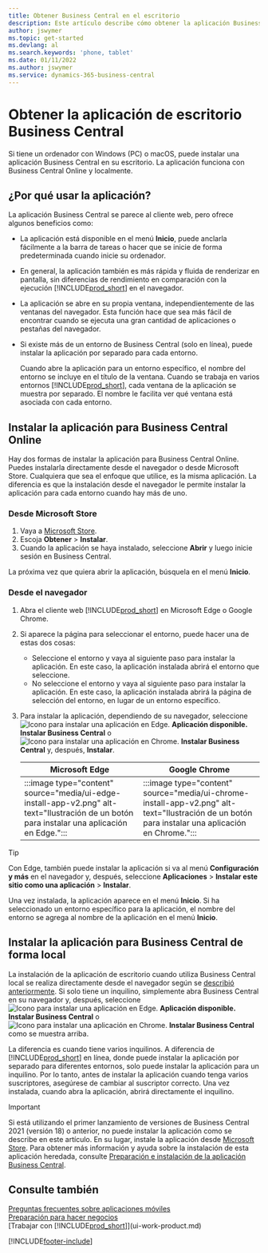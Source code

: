 ```yaml
---
title: Obtener Business Central en el escritorio
description: Este artículo describe cómo obtener la aplicación Business Central en un escritorio de Windows o MACiOS.
author: jswymer
ms.topic: get-started
ms.devlang: al
ms.search.keywords: 'phone, tablet'
ms.date: 01/11/2022
ms.author: jswymer
ms.service: dynamics-365-business-central
---
```

# <a name="get-business-central-desktop-app"></a>Obtener la aplicación de escritorio Business Central

Si tiene un ordenador con Windows (PC) o macOS, puede instalar una aplicación Business Central en su escritorio. La aplicación funciona con Business Central Online y localmente.

## <a name="why-use-the-app"></a>¿Por qué usar la aplicación?

La aplicación Business Central se parece al cliente web, pero ofrece algunos beneficios como:

- La aplicación está disponible en el menú **Inicio**, puede anclarla fácilmente a la barra de tareas o hacer que se inicie de forma predeterminada cuando inicie su ordenador.
- En general, la aplicación también es más rápida y fluida de renderizar en pantalla, sin diferencias de rendimiento en comparación con la ejecución [!INCLUDE[prod_short](includes/prod_short.md)] en el navegador.
- La aplicación se abre en su propia ventana, independientemente de las ventanas del navegador. Esta función hace que sea más fácil de encontrar cuando se ejecuta una gran cantidad de aplicaciones o pestañas del navegador.
- Si existe más de un entorno de Business Central (solo en línea), puede instalar la aplicación por separado para cada entorno.

     Cuando abre la aplicación para un entorno específico, el nombre del entorno se incluye en el título de la ventana. Cuando se trabaja en varios entornos [!INCLUDE[prod_short](includes/prod_short.md)], cada ventana de la aplicación se muestra por separado. El nombre le facilita ver qué ventana está asociada con cada entorno.

## <a name="install-the-app-for-business-central-online"></a>Instalar la aplicación para Business Central Online

Hay dos formas de instalar la aplicación para Business Central Online. Puedes instalarla directamente desde el navegador o desde Microsoft Store. Cualquiera que sea el enfoque que utilice, es la misma aplicación. La diferencia es que la instalación desde el navegador le permite instalar la aplicación para cada entorno cuando hay más de uno.

### <a name="from-microsoft-store"></a>Desde Microsoft Store

1. Vaya a [Microsoft Store](https://go.microsoft.com/fwlink/?linkid=2182870).
2. Escoja **Obtener** > **Instalar**. 
3. Cuando la aplicación se haya instalado, seleccione **Abrir** y luego inicie sesión en Business Central.

La próxima vez que quiera abrir la aplicación, búsquela en el menú **Inicio**.

### <a name="from-the-browser"></a>Desde el navegador

1. Abra el cliente web [!INCLUDE[prod_short](includes/prod_short.md)] en Microsoft Edge o Google Chrome.

2. Si aparece la página para seleccionar el entorno, puede hacer una de estas dos cosas:

   - Seleccione el entorno y vaya al siguiente paso para instalar la aplicación. En este caso, la aplicación instalada abrirá el entorno que seleccione.
   - No seleccione el entorno y vaya al siguiente paso para instalar la aplicación. En este caso, la aplicación instalada abrirá la página de selección del entorno, en lugar de un entorno específico.

3. Para instalar la aplicación, dependiendo de su navegador, seleccione ![Icono para instalar una aplicación en Edge.](media/ui-edge-install-app-icon.png) **Aplicación disponible. Instalar Business Central** o ![Icono para instalar una aplicación en Chrome.](media/ui-chrome-install-app-icon.png) **Instalar Business Central** y, después, **Instalar**.

   | Microsoft Edge | Google Chrome |
   |--|--|
   | :::image type="content" source="media/ui-edge-install-app-v2.png" alt-text="Ilustración de un botón para instalar una aplicación en Edge."::: | :::image type="content" source="media/ui-chrome-install-app-v2.png" alt-text="Ilustración de un botón para instalar una aplicación en Chrome."::: |

  > [!TIP]
  > Con Edge, también puede instalar la aplicación si va al menú **Configuración y más** en el navegador y, después, seleccione **Aplicaciones** > **Instalar este sitio como una aplicación** > **Instalar**.

Una vez instalada, la aplicación aparece en el menú **Inicio**. Si ha seleccionado un entorno específico para la aplicación, el nombre del entorno se agrega al nombre de la aplicación en el menú **Inicio**.

## <a name="install-the-app-for-business-central-on-premises"></a>Instalar la aplicación para Business Central de forma local

La instalación de la aplicación de escritorio cuando utiliza Business Central local se realiza directamente desde el navegador según se [describió anteriormente](#from-the-browser). Si solo tiene un inquilino, simplemente abra Business Central en su navegador y, después, seleccione ![Icono para instalar una aplicación en Edge.](media/ui-edge-install-app-icon.png) **Aplicación disponible. Instalar Business Central** o ![Icono para instalar una aplicación en Chrome.](media/ui-chrome-install-app-icon.png) **Instalar Business Central** como se muestra arriba.

La diferencia es cuando tiene varios inquilinos. A diferencia de [!INCLUDE[prod_short](includes/prod_short.md)] en línea, donde puede instalar la aplicación por separado para diferentes entornos, solo puede instalar la aplicación para un inquilino. Por lo tanto, antes de instalar la aplicación cuando tenga varios suscriptores, asegúrese de cambiar al suscriptor correcto. Una vez instalada, cuando abra la aplicación, abrirá directamente el inquilino.

> [!IMPORTANT]
> Si está utilizando el primer lanzamiento de versiones de Business Central 2021 (versión 18) o anterior, no puede instalar la aplicación como se describe en este artículo. En su lugar, instale la aplicación desde [Microsoft Store](https://go.microsoft.com/fwlink/?LinkId=734848). Para obtener más información y ayuda sobre la instalación de esta aplicación heredada, consulte [Preparación e instalación de la aplicación Business Central](/dynamics365/business-central/dev-itpro/deployment/install-business-central-app).

## <a name="see-also"></a>Consulte también

[Preguntas frecuentes sobre aplicaciones móviles](ui-mobile-faq.yml)  
[Preparación para hacer negocios](ui-get-ready-business.md)  
[Trabajar con [!INCLUDE[prod_short](includes/prod_short.md)]](ui-work-product.md)  


[!INCLUDE[footer-include](includes/footer-banner.md)]
